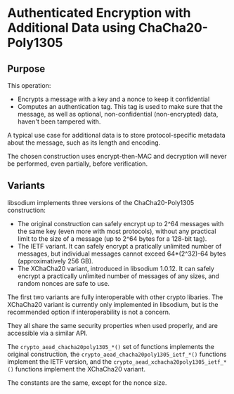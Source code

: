# Authenticated Encryption with Additional Data using ChaCha20-Poly1305

## Purpose

This operation:

- Encrypts a message with a key and a nonce to keep it confidential
- Computes an authentication tag. This tag is used to make sure that the message, as well as optional, non-confidential (non-encrypted) data, haven't been tampered with.

A typical use case for additional data is to store protocol-specific metadata about the message, such as its length and encoding.

The chosen construction uses encrypt-then-MAC and decryption will never be performed, even partially, before verification.

## Variants

libsodium implements three versions of the ChaCha20-Poly1305 construction:

- The original construction can safely encrypt up to 2^64 messages with the same key (even more with most protocols), without any practical limit to the size of a message (up to 2^64 bytes for a 128-bit tag).
- The IETF variant. It can safely encrypt a pratically unlimited number of messages, but individual messages cannot exceed 64*(2^32)-64 bytes (approximatively 256 GB).
- The XChaCha20 variant, introduced in libsodium 1.0.12. It can safely encrypt a practically unlimited number of messages of any sizes, and random nonces are safe to use.

The first two variants are fully interoperable with other crypto libaries. The XChaCha20 variant is currently only implemented in libsodium, but is the recommended option if interoperability is not a concern.

They all share the same security properties when used properly, and are accessible via a similar API.

The `crypto_aead_chacha20poly1305_*()` set of functions implements the original construction, the `crypto_aead_chacha20poly1305_ietf_*()` functions implement the IETF version, and the `crypto_aead_xchacha20poly1305_ietf_*()` functions implement the XChaCha20 variant.

The constants are the same, except for the nonce size.
